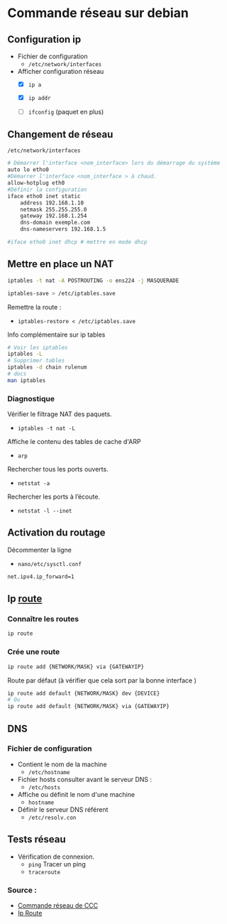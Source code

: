 # Commande réseau sur debian

## Configuration ip 

- Fichier de configuration
    - `/etc/network/interfaces`
- Afficher configuration réseau
  - [x] `ip a`
  - [x] `ip addr`
  - [ ] `ifconfig` (paquet en plus)


## Changement de réseau

`/etc/network/interfaces`
  
```bash
# Démarrer l'interface <nom_interface> lors du démarrage du système
auto lo etho0
#Démarrer l'interface <nom_interface > à chaud.
allow-hotplug eth0
#Définir la configuration
iface etho0 inet static
    address 192.168.1.10
    netmask 255.255.255.0
    gateway 192.168.1.254
    dns-domain exemple.com
    dns-nameservers 192.168.1.5

#iface etho0 inet dhcp # mettre en mode dhcp
```

## Mettre en place un NAT

```bash
iptables -t nat -A POSTROUTING -o ens224 -j MASQUERADE

iptables-save > /etc/iptables.save
```

Remettre la route :

- `iptables-restore < /etc/iptables.save`

Info complémentaire sur ip tables

```bash
# Voir les iptables
iptables -L
# Supprimer tables
iptables -d chain rulenum
# docs
man iptables
```

### Diagnostique 

Vérifier le filtrage NAT des paquets.

- `iptables -t nat -L` 


Affiche le contenu des tables de cache d'ARP

- `arp`

Rechercher tous les ports ouverts.

- `netstat -a`

Rechercher les ports à l’écoute.

- `netstat -l --inet`

## Activation du routage

Décommenter la ligne

- `nano/etc/sysctl.conf`

```bash
net.ipv4.ip_forward=1
```


## Ip [route](https://www.cyberciti.biz/faq/ip-route-add-network-command-for-linux-explained/) 

### Connaître les routes

```bash
ip route
```

### Crée une route

```bash
ip route add {NETWORK/MASK} via {GATEWAYIP}
```

Route par défaut (à vérifier que cela sort par la bonne interface )

```bash
ip route add default {NETWORK/MASK} dev {DEVICE}
# Ou 
ip route add default {NETWORK/MASK} via {GATEWAYIP}


```


## DNS

### Fichier de configuration

- Contient le nom de la machine
    - `/etc/hostname`
- Fichier hosts consulter avant le serveur DNS :
    - `/etc/hosts`
- Affiche ou définit le nom d'une machine
    - `hostname`
- Définir le serveur DNS référent
    - `/etc/resolv.con`

## Tests réseau

- Vérification de connexion.
    - `ping`
Tracer un ping
    - `traceroute`


### Source :
- [Commande réseau de CCC](commandeReseau.pdf)
- [Ip Route](https://www.cyberciti.biz/faq/ip-route-add-network-command-for-linux-explained/)
